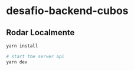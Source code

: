 # desafio-backend-cubos



## Rodar Localmente

```sh
yarn install

# start the server api
yarn dev

```